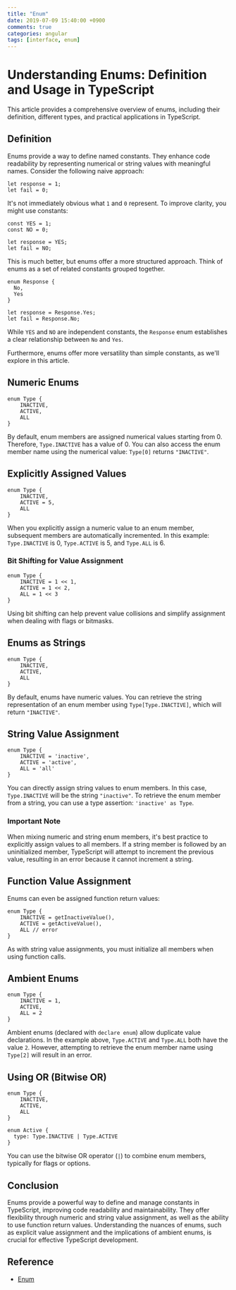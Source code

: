```yaml
---
title: "Enum"
date: 2019-07-09 15:40:00 +0900
comments: true
categories: angular
tags: [interface, enum]
---
```




# Understanding Enums: Definition and Usage in TypeScript

This article provides a comprehensive overview of enums, including their definition, different types, and practical applications in TypeScript.

## Definition

Enums provide a way to define named constants. They enhance code readability by representing numerical or string values with meaningful names. Consider the following naive approach:

```tsx
let response = 1;
let fail = 0;
```

It's not immediately obvious what `1` and `0` represent. To improve clarity, you might use constants:

```tsx
const YES = 1;
const NO = 0;

let response = YES;
let fail = NO;
```

This is much better, but enums offer a more structured approach. Think of enums as a set of related constants grouped together.

```tsx
enum Response {
  No,
  Yes
}

let response = Response.Yes;
let fail = Response.No;
```

While `YES` and `NO` are independent constants, the `Response` enum establishes a clear relationship between `No` and `Yes`.

Furthermore, enums offer more versatility than simple constants, as we'll explore in this article.

## Numeric Enums

```tsx
enum Type {
	INACTIVE,
	ACTIVE,
	ALL
}
```

By default, enum members are assigned numerical values starting from 0. Therefore, `Type.INACTIVE` has a value of 0. You can also access the enum member name using the numerical value: `Type[0]` returns `"INACTIVE"`.

## Explicitly Assigned Values

```tsx
enum Type {
	INACTIVE,
	ACTIVE = 5,
	ALL
}
```

When you explicitly assign a numeric value to an enum member, subsequent members are automatically incremented. In this example: `Type.INACTIVE` is 0, `Type.ACTIVE` is 5, and `Type.ALL` is 6.

### Bit Shifting for Value Assignment

```tsx
enum Type {
	INACTIVE = 1 << 1,
	ACTIVE = 1 << 2,
	ALL = 1 << 3
}
```

Using bit shifting can help prevent value collisions and simplify assignment when dealing with flags or bitmasks.

## Enums as Strings

```tsx
enum Type {
	INACTIVE,
	ACTIVE,
	ALL
}
```

By default, enums have numeric values. You can retrieve the string representation of an enum member using `Type[Type.INACTIVE]`, which will return `"INACTIVE"`.

## String Value Assignment

```tsx
enum Type {
	INACTIVE = 'inactive',
	ACTIVE = 'active',
	ALL = 'all'
}
```

You can directly assign string values to enum members. In this case, `Type.INACTIVE` will be the string `"inactive"`. To retrieve the enum member from a string, you can use a type assertion: `'inactive' as Type`.

### Important Note

When mixing numeric and string enum members, it's best practice to explicitly assign values to all members. If a string member is followed by an uninitialized member, TypeScript will attempt to increment the previous value, resulting in an error because it cannot increment a string.

## Function Value Assignment

Enums can even be assigned function return values:

```tsx
enum Type {
	INACTIVE = getInactiveValue(),
	ACTIVE = getActiveValue(),
	ALL // error
}
```

As with string value assignments, you must initialize all members when using function calls.

## Ambient Enums

```tsx
enum Type {
	INACTIVE = 1,
	ACTIVE,
	ALL = 2
}
```

Ambient enums (declared with `declare enum`) allow duplicate value declarations. In the example above, `Type.ACTIVE` and `Type.ALL` both have the value `2`. However, attempting to retrieve the enum member name using `Type[2]` will result in an error.

## Using OR (Bitwise OR)

```tsx
enum Type {
	INACTIVE,
	ACTIVE,
	ALL
}

enum Active {
  type: Type.INACTIVE | Type.ACTIVE
}
```

You can use the bitwise OR operator (`|`) to combine enum members, typically for flags or options.

## Conclusion

Enums provide a powerful way to define and manage constants in TypeScript, improving code readability and maintainability. They offer flexibility through numeric and string value assignment, as well as the ability to use function return values. Understanding the nuances of enums, such as explicit value assignment and the implications of ambient enums, is crucial for effective TypeScript development.

## Reference

- [Enum](https://www.typescriptlang.org/docs/handbook/enums.html)